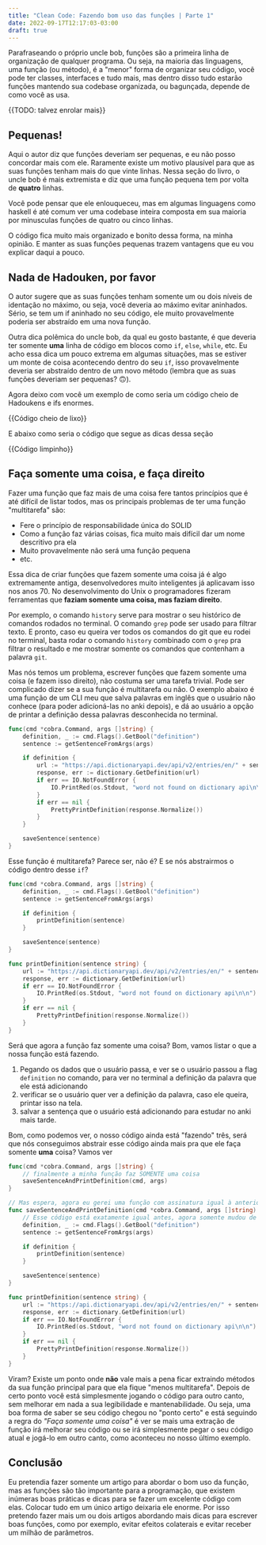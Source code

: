 ```yaml
---
title: "Clean Code: Fazendo bom uso das funções | Parte 1"
date: 2022-09-17T12:17:03-03:00
draft: true
---
```


Parafraseando o próprio uncle bob, funções são a primeira linha de organização de qualquer programa. Ou seja, na maioria das linguagens, uma função (ou método), é a "menor" forma de organizar seu código, você pode ter classes, interfaces e tudo mais, mas dentro disso tudo estarão funções mantendo sua codebase organizada, ou bagunçada, depende de como você as usa.

{{TODO: talvez enrolar mais}}

## Pequenas!
Aqui o autor diz que funções deveriam ser pequenas, e eu não posso concordar mais com ele. Raramente existe um motivo plausível para que as suas funções tenham mais do que vinte linhas. Nessa seção do livro, o uncle bob é mais extremista e diz que uma função pequena tem por volta de **quatro** linhas.

Você pode pensar que ele enlouqueceu, mas em algumas linguagens como haskell é até comum ver uma codebase inteira composta em sua maioria por minusculas funções de quatro ou cinco linhas.

O código fica muito mais organizado e bonito dessa forma, na minha opinião. E manter as suas funções pequenas trazem vantagens que eu vou explicar daqui a pouco.

## Nada de Hadouken, por favor
O autor sugere que as suas funções tenham somente um ou dois níveis de identação no máximo, ou seja, você deveria ao máximo evitar aninhados. Sério, se tem um if aninhado no seu código, ele muito provavelmente poderia ser abstraído em uma nova função.

Outra dica polêmica do uncle bob, da qual eu gosto bastante, é que deveria ter somente **uma** linha de código em blocos como `if`, `else`, `while`, etc. Eu acho essa dica um pouco extrema em algumas situações, mas se estiver um monte de coisa acontecendo dentro do seu `if`, isso provavelmente deveria ser abstraído dentro de um novo método (lembra que as suas funções deveriam ser pequenas? 🙃).

Agora deixo com você um exemplo de como seria um código cheio de Hadoukens e ifs enormes.

{{Código cheio de lixo}}

E abaixo como seria o código que segue as dicas dessa seção

{{Código limpinho}}

## Faça somente uma coisa, e faça direito
Fazer uma função que faz mais de uma coisa fere tantos princípios que é até difícil de listar todos, mas os principais problemas de ter uma função "multitarefa" são:
* Fere o princípio de responsabilidade única do SOLID
* Como a função faz várias coisas, fica muito mais difícil dar um nome descritivo pra ela
* Muito provavelmente não será uma função pequena
* etc.

Essa dica de criar funções que fazem somente uma coisa já é algo extremamente antiga, desenvolvedores muito inteligentes já aplicavam isso nos anos 70. No desenvolvimento do Unix o programadores fizeram ferramentas que **faziam somente uma coisa, mas faziam direito**.

Por exemplo, o comando `history` serve para mostrar o seu histórico de comandos rodados no terminal. O comando `grep` pode ser usado para filtrar texto.
E pronto, caso eu queira ver todos os comandos do git que eu rodei no terminal, basta rodar o comando `history` combinado com o `grep` pra filtrar o resultado e me mostrar somente os comandos que contenham a palavra `git`.

Mas nós temos um problema, escrever funções que fazem somente uma coisa (e fazem isso direito), não costuma ser uma tarefa trivial. Pode ser complicado dizer se a sua função é multitarefa ou não.
O exemplo abaixo é uma função de um CLI meu que salva palavras em inglês que o usuário não conhece (para poder adicioná-las no anki depois), e dá ao usuário a opção de printar a definição dessa palavras desconhecida no terminal.

```go
func(cmd *cobra.Command, args []string) {
    definition, _ := cmd.Flags().GetBool("definition")
    sentence := getSentenceFromArgs(args)

    if definition {
        url := "https://api.dictionaryapi.dev/api/v2/entries/en/" + sentence
        response, err := dictionary.GetDefinition(url)
        if err == IO.NotFoundError {
            IO.PrintRed(os.Stdout, "word not found on dictionary api\n\n")
        }
        if err == nil {
            PrettyPrintDefinition(response.Normalize())
        }
    }

    saveSentence(sentence)
}

```

Esse função é multitarefa? Parece ser, não é? E se nós abstrairmos o código dentro desse `if`?

```go
func(cmd *cobra.Command, args []string) {
    definition, _ := cmd.Flags().GetBool("definition")
    sentence := getSentenceFromArgs(args)

    if definition {
        printDefinition(sentence)
    }

    saveSentence(sentence)
}

func printDefinition(sentence string) {
	url := "https://api.dictionaryapi.dev/api/v2/entries/en/" + sentence
	response, err := dictionary.GetDefinition(url)
	if err == IO.NotFoundError {
		IO.PrintRed(os.Stdout, "word not found on dictionary api\n\n")
	}
	if err == nil {
		PrettyPrintDefinition(response.Normalize())
	}
}
```
Será que agora a função faz somente uma coisa? Bom, vamos listar o que a nossa função está fazendo.
1. Pegando os dados que o usuário passa, e ver se o usuário passou a flag `definition` no comando, para ver no terminal a definição da palavra que ele está adicionando
2. verificar se o usuário quer ver a definição da palavra, caso ele queira, printar isso na tela.
3. salvar a sentença que o usuário está adicionando para estudar no anki mais tarde.

Bom, como podemos ver, o nosso código ainda está "fazendo" três, será que nós conseguimos abstrair esse código ainda mais pra que ele faça somente **uma** coisa? Vamos ver

```go
func(cmd *cobra.Command, args []string) {
    // finalmente a minha função faz SOMENTE uma coisa
    saveSentenceAndPrintDefinition(cmd, args)
}

// Mas espera, agora eu gerei uma função com assinatura igual à anterior
func saveSentenceAndPrintDefinition(cmd *cobra.Command, args []string) {
    // Esse código está exatamente igual antes, agora somente mudou de lugar
	definition, _ := cmd.Flags().GetBool("definition")
	sentence := getSentenceFromArgs(args)

	if definition {
		printDefinition(sentence)
	}

	saveSentence(sentence)
}

func printDefinition(sentence string) {
	url := "https://api.dictionaryapi.dev/api/v2/entries/en/" + sentence
	response, err := dictionary.GetDefinition(url)
	if err == IO.NotFoundError {
		IO.PrintRed(os.Stdout, "word not found on dictionary api\n\n")
	}
	if err == nil {
		PrettyPrintDefinition(response.Normalize())
	}
}
```
Viram? Existe um ponto onde **não** vale mais a pena ficar extraindo métodos da sua função principal para que ela fique "menos multitarefa". Depois de certo ponto você está simplesmente jogando o código para outro canto, sem melhorar em nada a sua legibilidade e mantenabilidade.
Ou seja, uma boa forma de saber se seu código chegou no "ponto certo" e está seguindo a regra do *"Faça somente uma coisa"* é ver se mais uma extração de função irá melhorar seu código ou se irá simplesmente pegar o seu código atual e jogá-lo em outro canto, como aconteceu no nosso último exemplo.

## Conclusão
Eu pretendia fazer somente um artigo para abordar o bom uso da função, mas as funções são tão importante para a programação, que existem inúmeras boas práticas e dicas para se fazer um excelente código com elas. Colocar tudo em um único artigo deixaria ele enorme.
Por isso pretendo fazer mais um ou dois artigos abordando mais dicas para escrever boas funções, como por exemplo, evitar efeitos colaterais e evitar receber um milhão de parâmetros.

